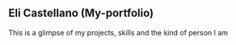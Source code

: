## Eli Castellano (My-portfolio)

This is a glimpse of my projects, skills and the kind of person I am
